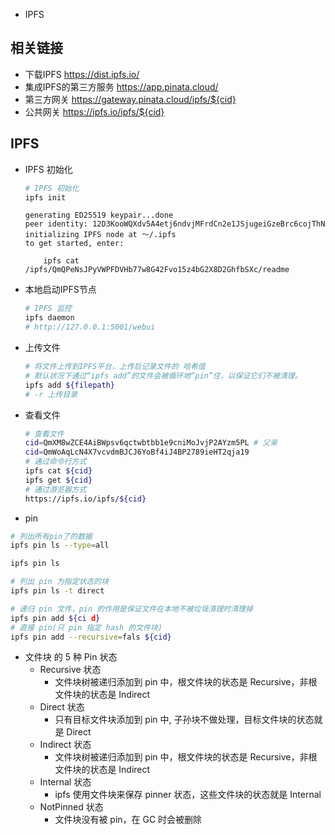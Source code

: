 - IPFS

## 相关链接
- 下载IPFS https://dist.ipfs.io/
- 集成IPFS的第三方服务 https://app.pinata.cloud/ 
- 第三方网关 https://gateway.pinata.cloud/ipfs/${cid}
- 公共网关 https://ipfs.io/ipfs/${cid}
  
## IPFS
- IPFS 初始化
    ```bash
    # IPFS 初始化
    ipfs init
    ```
    ```log
    generating ED25519 keypair...done
    peer identity: 12D3KooWQXdv5A4etj6ndvjMFrdCn2e1JSjugeiGzeBrc6cojThN
    initializing IPFS node at ～/.ipfs
    to get started, enter:

        ipfs cat /ipfs/QmQPeNsJPyVWPFDVHb77w8G42Fvo15z4bG2X8D2GhfbSXc/readme
    ```
- 本地启动IPFS节点
    ```bash
    # IPFS 监控
    ipfs daemon
    # http://127.0.0.1:5001/webui
    ```

- 上传文件
    ```bash
    # 将文件上传到IPFS平台，上传后记录文件的 哈希值
    # 默认状况下通过“ipfs add”的文件会被循环地“pin”住，以保证它们不被清理。
    ipfs add ${filepath}
    # -r 上传目录
    ```

- 查看文件
    ```bash
    # 查看文件
    cid=QmXM8wZCE4AiBWpsv6qctwbtbb1e9cniMoJvjP2AYzm5PL # 父亲
    cid=QmWoAqLcN4X7vcvdmBJCJ6YoBf4iJ4BP2789ieHT2qja19
    # 通过命令行方式
    ipfs cat ${cid}
    ipfs get ${cid}
    # 通过游览器方式
    https://ipfs.io/ipfs/${cid}
    ```
- pin
```bash
# 列出所有pin了的数据
ipfs pin ls --type=all

ipfs pin ls

# 列出 pin 为指定状态的块
ipfs pin ls -t direct

# 递归 pin 文件，pin 的作用是保证文件在本地不被垃圾清理时清理掉
ipfs pin add ${ci d}
# 直接 pin(只 pin 指定 hash 的文件块)
ipfs pin add --recursive=fals ${cid}
```

- 文件块 的 5 种 Pin 状态
    - Recursive 状态
        - 文件块树被递归添加到 pin 中，根文件块的状态是 Recursive，非根文件块的状态是 Indirect
    - Direct 状态
        - 只有目标文件块添加到 pin 中, 子孙块不做处理，目标文件块的状态就是 Direct
    - Indirect 状态
        - 文件块树被递归添加到 pin 中，根文件块的状态是 Recursive，非根文件块的状态是 Indirect
    - Internal 状态
        - ipfs 使用文件块来保存 pinner 状态，这些文件块的状态就是 Internal
    - NotPinned 状态
        - 文件块没有被 pin，在 GC 时会被删除

